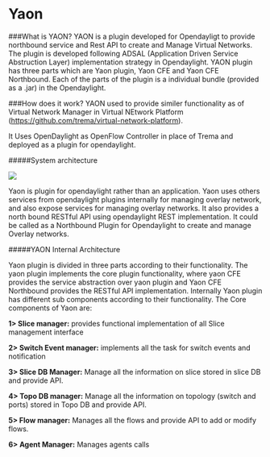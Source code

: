 Yaon
=========
###What is YAON?
YAON is a plugin developed for Opendayligt to provide northbound service and Rest API to create and Manage Virtual Networks. The plugin is developed following ADSAL (Application Driven Service Abstruction Layer) implementation strategy in Opendaylight. YAON plugin has three parts which are Yaon plugin, Yaon CFE and Yaon CFE Northbound. Each of the parts of the plugin is a individual bundle (provided as a .jar) in the Opendaylight.

###How does it work?
YAON used to provide similer functionality as of Virtual Network Manager in Virtual NEtwork Platform (https://github.com/trema/virtual-network-platform). 

It Uses OpenDaylight as OpenFlow Controller in place of Trema and deployed as a plugin for opendaylight.

#####System architecture

![](https://github.com/cosanti/YAONonOpendaylight/blob/master/Doc/YAON_Architecture.png)

Yaon is plugin for opendaylight rather than an application. Yaon uses others services from opendaylight plugins internally for managing overlay network, and also expose services for managing overlay networks. It also provides a north bound RESTful API using opendaylight REST implementation. It could be called as a Northbound Plugin for Opendaylight to create and manage Overlay networks.

#####YAON Internal Architecture

Yaon plugin is divided in three parts according to their functionality. The yaon plugin implements the core plugin functionality, where yaon CFE provides the service abstraction over yaon plugin and Yaon CFE Northbound provides the RESTful API implementation.
Internally Yaon plugin has different sub components according to their functionality. The Core components of Yaon are:

**1>	Slice manager:** provides functional implementation of all Slice management interface

**2>	Switch Event manager:** implements all the task for switch events and notification

**3>	Slice DB Manager:** Manage all the information on slice stored in slice DB and provide API.

**4>	Topo DB manager:** Manage all the information on topology (switch and ports) stored in Topo DB and provide API.

**5>	Flow manager:** Manages all the flows and provide API to add or modify flows. 

**6>	Agent Manager:** Manages agents calls

